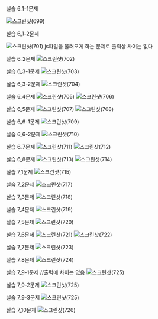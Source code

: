 실습 6_1-1문제 

![스크린샷(699)](https://github.com/ks2019575010/webprograming/assets/48661594/58a0c494-e65c-4c26-8f5a-852f9d7dcc49)

실습 6_1-2문제

![스크린샷(701)](https://github.com/ks2019575010/webprograming/assets/48661594/a319286b-ba1b-4e1f-9f7d-c6307597d566)
js파일을 불러오게 하는 문제로 출력상 차이는 없다

실습 6_2문제
![스크린샷(702)](https://github.com/ks2019575010/webprograming/assets/48661594/22f60bb3-57ac-4c97-9aac-afc5f1ea9624)


실습 6_3-1문제 
![스크린샷(703)](https://github.com/ks2019575010/webprograming/assets/48661594/138beb7d-c8f0-48fb-8277-e72052002b9c)


실습 6_3-2문제
![스크린샷(704)](https://github.com/ks2019575010/webprograming/assets/48661594/4c06fe9a-54c8-4533-a5eb-abf7a7454254)

실습 6_4문제
![스크린샷(705)](https://github.com/ks2019575010/webprograming/assets/48661594/900dec65-d70c-46df-b682-1c038338d4c8)
![스크린샷(706)](https://github.com/ks2019575010/webprograming/assets/48661594/3456bdf7-0eac-44f9-b93a-5285b993b946)

실습 6_5문제
![스크린샷(707)](https://github.com/ks2019575010/webprograming/assets/48661594/f68a495f-9d13-4835-844a-d18a06cf9cf3)
![스크린샷(708)](https://github.com/ks2019575010/webprograming/assets/48661594/60f7b242-df65-478a-87f4-8a8a455a0810)

실습 6_6-1문제 
![스크린샷(709)](https://github.com/ks2019575010/webprograming/assets/48661594/9b39107f-4f5a-42ed-a625-55a93a48908b)

실습 6_6-2문제
![스크린샷(710)](https://github.com/ks2019575010/webprograming/assets/48661594/3f0b32cb-3e14-48f6-947b-ad104f2020f6)

실습 6_7문제
![스크린샷(711)](https://github.com/ks2019575010/webprograming/assets/48661594/aa9d3e22-bfaa-4b5a-aaa1-2ffc59a38401)
![스크린샷(712)](https://github.com/ks2019575010/webprograming/assets/48661594/b4f0cfc8-0165-46c0-8610-292a141feca2)

실습 6_8문제
![스크린샷(713)](https://github.com/ks2019575010/webprograming/assets/48661594/aaaf3e4a-7332-4fd1-bdc7-f71d08ae052a)
![스크린샷(714)](https://github.com/ks2019575010/webprograming/assets/48661594/ea6e5082-046e-4f16-8238-b45d4987a58f)

실습 7_1문제
![스크린샷(715)](https://github.com/ks2019575010/webprograming/assets/48661594/fff7b896-24ca-4033-92cc-1f6866c9d94d)

실습 7_2문제
![스크린샷(717)](https://github.com/ks2019575010/webprograming/assets/48661594/b060862d-7305-4eb9-a88b-025b73f48859)

실습 7_3문제
![스크린샷(718)](https://github.com/ks2019575010/webprograming/assets/48661594/d278f714-b969-4b24-91b4-2dac1184046b)

실습 7_4문제
![스크린샷(719)](https://github.com/ks2019575010/webprograming/assets/48661594/ad145947-b4d2-43a7-8392-b06463c58316)

실습 7_5문제
![스크린샷(720)](https://github.com/ks2019575010/webprograming/assets/48661594/0874ac9b-c9c7-4572-a634-d0a25fa3e98f)

실습 7_6문제
![스크린샷(721)](https://github.com/ks2019575010/webprograming/assets/48661594/a901d6fb-ab36-4b2d-8ac0-b244269f0731)
![스크린샷(722)](https://github.com/ks2019575010/webprograming/assets/48661594/4f27c800-11aa-4403-b927-4500d1750097)

실습 7_7문제
![스크린샷(723)](https://github.com/ks2019575010/webprograming/assets/48661594/d2c68489-084d-480c-88f3-83f2fa548cbb)

실습 7_8문제
![스크린샷(724)](https://github.com/ks2019575010/webprograming/assets/48661594/87ac009b-ac7e-4072-b582-523b4a27e6b8)

실습 7_9-1문제 //출력에 차이는 없음
![스크린샷(725)](https://github.com/ks2019575010/webprograming/assets/48661594/eb739d00-3728-43fd-8078-522aa8b44600)

실습 7_9-2문제 
![스크린샷(725)](https://github.com/ks2019575010/webprograming/assets/48661594/606cd5d0-589c-4a1a-a675-d26b43fa0425)

실습 7_9-3문제
![스크린샷(725)](https://github.com/ks2019575010/webprograming/assets/48661594/a62f910e-ecfb-433b-851f-304f140f6fac)

실습 7_10문제
![스크린샷(726)](https://github.com/ks2019575010/webprograming/assets/48661594/ec62705c-5e1f-4ef1-af90-dd8f3304c85d)

